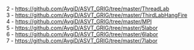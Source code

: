 2 - https://github.com/AvgiD/ASVT_GRIG/tree/master/ThreadLab    
3 - https://github.com/AvgiD/ASVT_GRIG/tree/master/ThirdLabHangFire    
4 - https://github.com/AvgiD/ASVT_GRIG/tree/master/MPI  
5 - https://github.com/AvgiD/ASVT_GRIG/tree/master/5labor  
6 - https://github.com/AvgiD/ASVT_GRIG/tree/master/6labor  
7 - https://github.com/AvgiD/ASVT_GRIG/tree/master/7labor  

